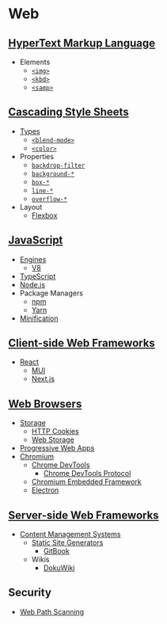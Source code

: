 # Web
## [HyperText Markup Language](HTML/README.md)
- Elements
  - [`<img>`](HTML/Elements/img.md)
  - [`<kbd>`](HTML/Elements/kbd.md)
  - [`<samp>`](HTML/Elements/samp.md)

## [Cascading Style Sheets](CSS/README.md)
- [Types](CSS/Types/README.md)
  - [`<blend-mode>`](CSS/Types/blend-mode.md)
  - [`<color>`](CSS/Types/color.md)
- Properties
  - [`backdrop-filter`](CSS/Properties/backdrop-filter.md)
  - [`background-*`](CSS/Properties/background.md)
  - [`box-*`](CSS/Properties/box.md)
  - [`line-*`](CSS/Properties/line.md)
  - [`overflow-*`](CSS/Properties/overflow.md)
- Layout
  - [Flexbox](CSS/Layout/Flexbox.md)

## [JavaScript](JS/README.md)
- [Engines](JS/Engines/README.md)
  - [V8](JS/Engines/V8/README.md)
- [TypeScript](JS/TS/README.md)
- [Node.js](JS/Node.js/README.md)
- Package Managers
  - [npm](JS/Package%20Managers/npm.md)
  - [Yarn](JS/Package%20Managers/Yarn.md)
- [Minification](JS/Minification.md)

## [Client-side Web Frameworks](Client-side/README.md)
- [React](Client-side/React/README.md)
  - [MUI](Client-side/React/MUI/README.md)
  - [Next.js](Client-side/React/Next.js/README.md)

## [Web Browsers](Browsers/README.md)
- [Storage](Browsers/Storage/README.md)
  - [HTTP Cookies](Browsers/Storage/HTTP%20Cookies.md)
  - [Web Storage](Browsers/Storage/Web%20Storage.md)
- [Progressive Web Apps](Browsers/Apps/README.md)
- [Chromium](Browsers/Chromium/README.md)
  - [Chrome DevTools](Browsers/Chromium/DevTools/README.md)
    - [Chrome DevTools Protocol](Browsers/Chromium/DevTools/Protocol.md)
  - [Chromium Embedded Framework](Browsers/Chromium/CEF/README.md)
  - [Electron](Browsers/Chromium/Electron/README.md)

## [Server-side Web Frameworks](Server-side/README.md)
- [Content Management Systems](Server-side/Content/README.md)
  - [Static Site Generators](Server-side/Content/Static/README.md)
    - [GitBook](Server-side/Content/Static/GitBook/README.md)
  - Wikis
    - [DokuWiki](Server-side/Content/Wikis/DokuWiki/README.md)

## Security
- [Web Path Scanning](Security/Web%20Path%20Scanning.md)